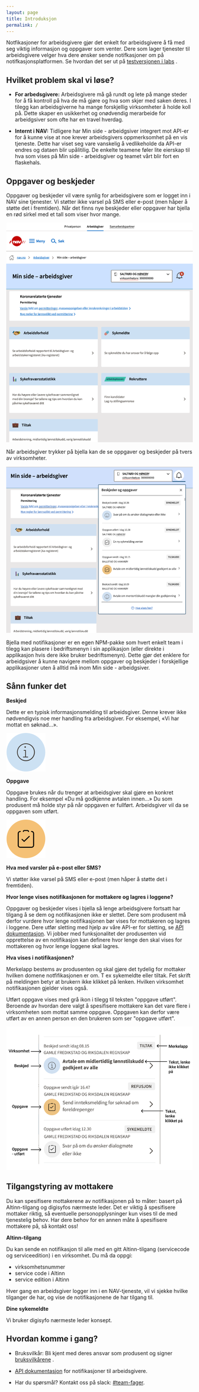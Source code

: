 ```yaml
---
layout: page
title: Introduksjon
permalink: /
---
```

Notfikasjoner for arbeidsgivere gjør det enkelt for arbeidsgivere å få med seg viktig informasjon og oppgaver som venter. Dere som lager tjenester til arbeidsgivere velger hva dere ønsker sende notifkasjoner om på notifkasjonsplatformen. Se hvordan det ser ut på [testversjonen i labs](https://arbeidsgiver.labs.nais.io/min-side-arbeidsgiver/?) . 

## Hvilket problem skal vi løse? 

- __For arbedsgivere:__
Arbeidsgivere må gå rundt og lete på mange steder for å få kontroll på hva de må gjøre og hva som skjer med saken deres. I tilegg kan arbeidsgiverne ha mange forskjellig virksomheter å holde koll på. Dette skaper en usikkerhet og onødvendig merarbeide for arbeidgsiver som ofte har en travel hverdag. 

- __Internt i NAV:__
Tidligere har Min side - arbeidgsiver integrert mot API-er for å kunne vise at noe krever arbeidsgivers oppmerksomhet på en vis tjeneste. Dette har viset seg vare vanskelig å vedlikeholde da API-er endres og dataen blir upålitilig. De enkelte teamene føler lite eierskap til hva som vises på Min side - arbeidsgiver og teamet vårt blir fort en flaskehals. 

## Oppgaver og beskjeder 
Oppgaver og beskjeder vil være synlig for arbeidsgivere som er logget inn i NAV sine tjenester. Vi støtter ikke varsel på SMS eller e-post (men håper å støtte det i fremtiden). Når det finns nye beskjeder eller oppgaver har bjella en rød sirkel med et tall som viser hvor mange. 


![Bjella på Min side -arbeidsgiver viser at nye notifikasjoner kommet med rød cirkel og antall](images/Bjella%20collapsed.png)


Når arbeidsgiver trykker på bjella kan de se oppgaver og beskjeder på tvers av virksomheter. 

![Når man trykker på bjella ekspandere notfikasjonerne ut](images/Bjella%20expanded.png)


Bjella med notifikasjoner er en egen NPM-pakke som hvert enkelt team i tilegg kan plasere i bedriftsmenyn i sin applikasjon (eller direkte i applikasjon hvis dere ikke bruker bedriftsmenyn). Dette gjør det enklere for arbeidgsiver å kunne navigere mellom oppgaver og beskjeder i forskjellige applikasjoner uten å alltid må inom Min side - arbeidgsiver. 



## Sånn funker det 


__Beskjed__

Dette er en typisk informasjonsmelding til arbeidsgiver. Denne krever ikke nødvendigvis noe mer handling fra arbeidsgiver. For eksempel, «Vi har mottat en søknad...». 

![](images/beskjed.svg) 





__Oppgave__

Oppgave brukes når du trenger at arbeidsgiver skal gjøre en konkret handling. For eksempel «Du må godkjenne avtalen innen...» Du som produsent må holde styr på når oppgaven er fullført. Arbeidsgiver vil da se oppgaven som utført. 

![](images/oppgave.svg)



__Hva med varsler på e-post eller SMS?__

Vi støtter ikke varsel på SMS eller e-post (men håper å støtte det i fremtiden). 

__Hvor lenge vises notifikasjonen for mottakere og lagres i loggene?__

Oppgaver og beskjeder vises i bjella så lenge arbeidsgivere fortsatt har tilgang å se dem og notifikasjonen ikke er slettet. Dere som produsent må derfor vurdere hvor lenge notifikasjonen bør vises for mottakeren og lagres i loggene. Dere utfør sletting med hjelp av våre API-er for sletting, se [API dokumentasjon](https://navikt.github.io/arbeidsgiver-notifikasjon-produsent-api/api/). Vi jobber med funksjonalitet der produsenten vid opprettelse av en notifikasjon kan definere hvor lenge den skal vises for mottakeren og hvor lenge loggene skal lagres.

__Hva vises i notifikasjonen?__

Merkelapp bestems av produsenten og skal gjøre det tydelig for mottaker hvilken domene notfifikasjonen er om. T ex sykemeldte eller tiltak. Fet skrift på meldingen betyr at brukern ikke klikket på lenken. Hvilken virksomhet notifikasjonen gjelder vises også. 

Utført oppgave vises med grå ikon i tilegg til teksten "oppgave utført". Beroende av hvordan dere valgt å spesifisere mottakere kan det vare flere i virksomheten som mottat samme oppgave. Oppgaven kan derfor være utført av en annen person en den brukeren som ser "oppgave utført". 

![](images/forklaring.png)

## Tilgangstyring av mottakere 
Du kan spesifisere mottakerene av notifikasjonen på to måter: basert på Altinn-tilgang og digisyfos nærmeste leder. Det er viktig å spesifisere mottaker riktig, så eventuelle personopplysninger kun vises til de med tjenestelig behov. Har dere behov for en annen måte å spesifisere mottakere på, så kontakt oss!

__Altinn-tilgang__

Du kan sende en notifikasjon til alle med en gitt Altinn-tilgang (servicecode og serviceedition) i en virksomhet. Du må da oppgi:

* virksomhetsnummer
* service code i Altinn
* service edition i Altinn

Hver gang en arbeidsgiver logger inn i en NAV-tjeneste, vil vi sjekke hvilke tilganger de har, og vise de notifikasjonene de har tilgang til.

__Dine sykemeldte__

Vi bruker digisyfo nærmeste leder konsept. 

## Hvordan komme i gang? 
- Bruksvilkår: Bli kjent med deres ansvar som produsent og signer [bruksvilkårene](https://navikt.github.io/arbeidsgiver-notifikasjon-produsent-api/bruksvilk%C3%A5r/) .

- [API dokumentasjon](https://navikt.github.io/arbeidsgiver-notifikasjon-produsent-api/api/) for notifikasjoner til arbeidsgivere.

- Har du spørsmål? Kontakt oss på slack: [#team-fager](https://nav-it.slack.com/archives/C01V9FFEHEK).


